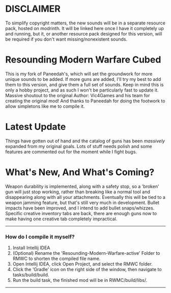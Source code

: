 # DISCLAIMER

To simplify copyright matters, the new sounds will be in a separate resource pack, hosted on modrinth. It will be linked here once I have it completely up and running, but it, or another resource pack designed for this version, will be required if you don't want missing/nonexistent sounds.

# Resounding Modern Warfare Cubed

This is my fork of Paneedah's, which will set the groundwork for more unique sounds to be added. If more guns are added, I'll try my best to add them to this version, and give them a full set of sounds. Keep in mind this is only a hobby project, and as such I won't be particularly fast to update it. Massive shoutout to the original Author: Vic4Games and his team for creating the original mod! And thanks to Paneedah for doing the footwork to allow simpletons like me to compile it.

# Latest Update

Things have gotten out of hand and the catalog of guns has been *massively* expanded from my original goals. Lots of stuff needs polish and some features are commented out for the moment while I fight bugs. 

# What's New, And What's Coming?

Weapon durability is implemented, along with a safety stop, so a 'broken' gun will just stop working, rather than breaking like a normal tool and disappearing along with all your attachments. Eventually this will be tied to a weapon jamming feature, but that's still very much in development.
Bullet impacts have been improved, and I intend to add bullet snaps/whizzes.
Specific creative inventory tabs are back, there are enough guns now to make having one creative tab completely impractical.

---

### How do I compile it myself?
1. Install Intellij IDEA
2. (Optional) Rename the 'Resounding-Modern-Warfare-active' Folder to RMWC to shorten the compiled file name.
3. Open Intellij IDEA, click Open Project, and select the RMWC folder.
4. Click the 'Gradle' icon on the right side of the window, then navigate to tasks/build/build.
5. Run the build task, the finished mod will be in RWMC/build/libs/.

---
